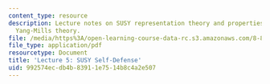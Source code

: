 ```yaml
---
content_type: resource
description: Lecture notes on SUSY representation theory and properties of N=4 Super
  Yang-Mills theory.
file: /media/https%3A/open-learning-course-data-rc.s3.amazonaws.com/8-821-string-theory-fall-2008/992574ecdb4b83911e7514b8c4a2e507_lecture05.pdf
file_type: application/pdf
resourcetype: Document
title: 'Lecture 5: SUSY Self-Defense'
uid: 992574ec-db4b-8391-1e75-14b8c4a2e507
---
```

